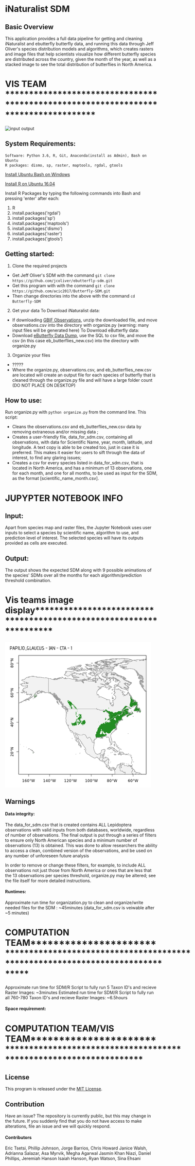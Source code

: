 # iNaturalist SDM

## Basic Overview

This application provides a full data pipeline for getting and cleaning iNaturalist and ebutterfly butterfly data, and running this data through Jeff Oliver's species distribution models and algorithms, which creates rasters and image files that help scientists visualize how different butterfly species are distributed across the country, given the month of the year, as well as a stacked image to see the total distribution of butterflies in North America.

# VIS TEAM ***********************************************************************************
![input output](https://github.com/ckhoward/iNat-SDM/blob/master/imgs/inputoutput.jpg?raw=true "Input to output")

## System Requirements:
    Software: Python 3.6, R, Git, Anaconda(install as Admin), Bash on Ubuntu
    R packages: dismo, sp, raster, maptools, rgdal, gtools

[Install Ubuntu Bash on Windows](https://msdn.microsoft.com/en-us/commandline/wsl/install-win10)

[Install R on Ubuntu 16.04](https://www.digitalocean.com/community/tutorials/how-to-install-r-on-ubuntu-16-04-2)

Install R Packages by typing the following commands into Bash and pressing 'enter' after each:
1. R
2. install.packages('rgdal')
3. install packages('sp')
4. install.packages('maptools')
5. install.packages('dismo')
6. install.packages('raster')
7. install.packages('gtools')
    



## Getting started:

1. Clone the required projects
 * Get Jeff Oliver's SDM with the command ```git clone https://github.com/jcoliver/ebutterfly-sdm.git```
 * Get this program with with the command ```git clone https://github.com/acic2017/Butterfly-SDM.git```
 * Then change directories into the above with the command ```cd Butterfly-SDM```

2. Get your data
To Download iNaturalist data:
 * If downloading [GBIF Observations](http://www.inaturalist.org/observations/gbif-observations-dwca.zip), unzip the downloaded file, and move observations.csv into the directory with organize.py (warning: many input files will be generated here)
To Download eButterfly data:
* Download [eButterfly Data Dump](https://de.cyverse.org/dl/d/BA2D5507-1F85-4A75-8F11-5B537E44A2D9/ebutterfly-acic.sql), use the SQL to csv file, and move the csv (in this case eb_butterflies_new.csv) into the directory with organize.py 

3. Organize your files
 * ?????
 * Where the organize.py, observations.csv, and eb_butterflies_new.csv are located will create an output file for each species of butterfly that is cleaned through the organize.py file and will have a large folder count (DO NOT PLACE ON DESKTOP)


## How to use:
Run organize.py with ```python organize.py``` from the command line. This script:
 * Cleans the observations.csv and eb_butterflies_new.csv data by removing extraneous and/or missing data ;
 * Creates a user-friendly file, data_for_sdm.csv, containing all observations, with data for Scientific Name, year, month, latitude, and longitude. A text copy is able to be created too, just in case it is preferred. This makes it easier for users to sift through the data of interest, to find any glaring issues;
 * Creates a csv for every species listed in data_for_sdm.csv, that is located in North America, and has a minimum of 13 observations, one for each month, and one for all months, to be used as input for the SDM, as the format [scientific_name_month.csv].


# JUPYPTER NOTEBOOK INFO


## Input:

Apart from species map and raster files, the Jupyter Notebook uses user inputs to select a species by scientific name, algorithm to use, and prediction level of interest. The selected species will have its outputs provided as cells are executed.

## Output:

The output shows the expected SDM along with 9 possible animations of the species' SDMs over all the months for each algorithm/prediction threshold combination.

# Vis teams image display*******************************************************************
![Species Distributions](https://github.com/acic2017/Butterfly-SDM/blob/master/gifs/Papilio_glaucus-CTA-1.gif?raw=true "January through December and All")



## Warnings

#### Data integrity:

The data_for_sdm.csv that is created contains ALL Lepidoptera observations with valid inputs from both databases, worldwide, regardless of number of observations. The final output is put through a series of filters to ensure only North American species and a minimum number of observations (13) is obtained. This was done to allow researchers the ability to access a clean, combined version of the observations, and be used on any number of unforeseen future analysis

In order to remove or change these filters, for example, to include ALL observations not just those from North America or ones that are less that the 13 observations per species threshold, organize.py may be altered; see the file itself for more detailed instructions.

#### Runtimes:

Approximate run time for organization.py to clean and organize/write needed files for the SDM : ~45minutes (data_for_sdm.csv is veiwable after ~5 minutes)

# COMPUTATION TEAM***************************************************************************************************
Approximate run time for SDM/R Script to fully run 5 Taxon ID's and recieve Raster Images: ~3minutes
Estimated run time for SDM/R Script to fully run all 760-780 Taxon ID's and recieve Raster Images: ~6.5hours


#### Space requirement:

# COMPUTATION TEAM/VIS TEAM****************************************************************************************


## License

This program is released under the [MIT License](https://opensource.org/licenses/MIT).

## Contribution

Have an issue? The repository is currently public, but this may change in the future. If you suddenly find that you do not have access to make alterations, file an issue and we will quickly respond. 


 
#### Contributors


Eric Tsetsi, Phillip Johnson, Jorge Barrios, Chris Howard
Janice Walsh, Adrianna Salazar, Asa Myrvik, Megha Agarwal
Jasmin Khan Niazi, Daniel Phillips, Jeremiah Hanson
Isaiah Hanson, Ryan Watson, Sina Ehsani
 
 







